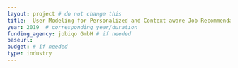 ```yaml
---
layout: project # do not change this
title: 	User Modeling for Personalized and Context-aware Job Recommendation Systms (concept study) # title of the project
year: 2019	# corresponding year/duration
funding_agency: jobiqo GmbH # if needed
baseurl: 
budget: # if needed
type: industry
---
```


